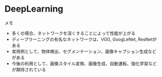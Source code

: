 # DeepLearning
メモ
* 多くの場合、ネットワークを深くすることによって性能が上がる
* ディープラーニングの有名なネットワークは、VGG, GoogLeNet, ResNetがある
* 実用例として、物体検出、セグメンテーション、画像キャプション生成などがある
* 今後の利用として、画像スタイル変換、画像生成、自動運転、強化学習などが期待されている
